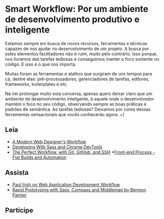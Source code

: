 # Smart Workflow: Por um ambiente de desenvolvimento produtivo e inteligente

Estamos sempre em busca de novos recursos, ferramentas e técnicas capazes de nos ajudar no desenvolvimento de um projeto. A busca por estes elementos facilitadores não é ruim, muito pelo contrário. Isso porque, nos livramos das tarefas tediosas e conseguimos manter o foco somente no código. E isso é o que nos importa.

Muitas foram as ferramentas e atalhos que surgiram de uns tempos para cá, dentre elas: pré-processadores, gerenciadores de tarefas, editores, frameworks, boilerplates e etc.

Na irei prolongar muito esta conversa, apenas quero deixar claro que um ambiente de desenvolvimento inteligente, é aquele onde o desenvolvedor mantém o foco no seu código, observando sempre as boas práticas e padrões de semântica. As tarefas tediosas? Deixamos por conta dessas ferramentas sensacionais que vocês conhecerão agora. =]


## Leia
* [A Modern Web Designer's Workflow](https://speakerdeck.com/chriscoyier/a-modern-web-designers-workflow)
* [Developing With Sass and Chrome DevTools](http://net.tutsplus.com/tutorials/html-css-techniques/developing-with-sass-and-chrome-devtools/)
* [The Perfect Workflow, with Git, GitHub, and SSH](http://net.tutsplus.com/tutorials/other/the-perfect-workflow-with-git-github-and-ssh/)
*[Front-end Process - Flat Builds and Automation](http://www.gpmd.co.uk/blog/front-end-process-flat-builds-and-automation-part-1-introduction/)

## Assista
* [Paul Irish on Web Application Development Workflow](http://www.youtube.com/watch?v=vDbbz-BdyYc)
* [Rapid Prototyping with Sass, Compass and Middleman by Bermon Painter](http://www.youtube.com/watch?v=HbR3weaOpBs)

## Participe
